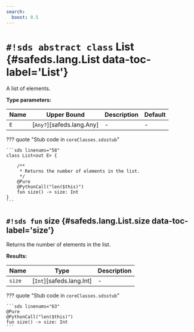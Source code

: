 ```yaml
---
search:
  boost: 0.5
---
```


# `#!sds abstract class` List {#safeds.lang.List data-toc-label='List'}

A list of elements.

**Type parameters:**

| Name | Upper Bound | Description | Default |
|------|-------------|-------------|---------|
| `E` | [`Any?`][safeds.lang.Any] | - | - |

??? quote "Stub code in `coreClasses.sdsstub`"

    ```sds linenums="58"
    class List<out E> {
    
        /**
         * Returns the number of elements in the list.
         */
        @Pure
        @PythonCall("len($this)")
        fun size() -> size: Int
    }
    ```

## `#!sds fun` size {#safeds.lang.List.size data-toc-label='size'}

Returns the number of elements in the list.

**Results:**

| Name | Type | Description |
|------|------|-------------|
| `size` | [`Int`][safeds.lang.Int] | - |

??? quote "Stub code in `coreClasses.sdsstub`"

    ```sds linenums="63"
    @Pure
    @PythonCall("len($this)")
    fun size() -> size: Int
    ```
